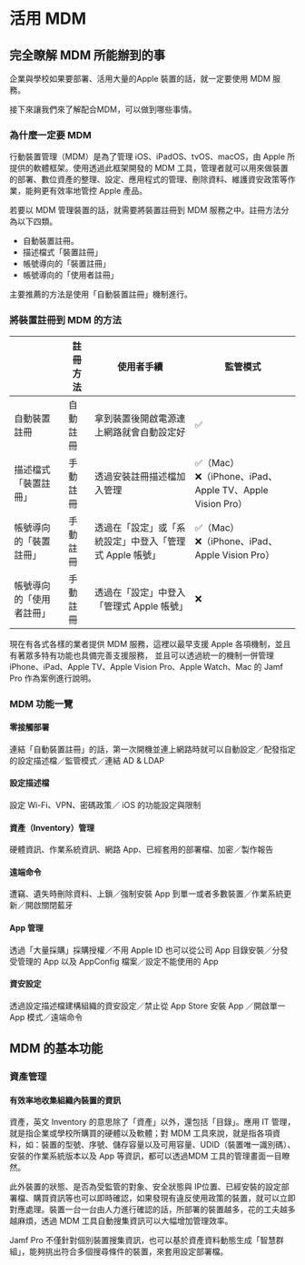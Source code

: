 # 活用 MDM
## 完全瞭解 MDM 所能辦到的事

企業與學校如果要部署、活用大量的Apple 裝置的話，就一定要使用 MDM 服務。

接下來讓我們來了解配合MDM，可以做到哪些事情。

### 為什麼一定要 MDM

行動裝置管理（MDM）是為了管理 iOS、iPadOS、tvOS、macOS，由 Apple 所提供的軟體框架。使用透過此框架開發的 MDM 工具，管理者就可以用來做裝置的部署、數位資產的整理、設定、應用程式的管理、刪除資料、維護資安政策等作業，能夠更有效率地管控 Apple 產品。

若要以 MDM 管理裝置的話，就需要將裝置註冊到 MDM 服務之中。註冊方法分為以下四類。

* 自動裝置註冊。
* 描述檔式「裝置註冊」
* 帳號導向的「裝置註冊」
* 帳號導向的「使用者註冊」

主要推薦的方法是使用「自動裝置註冊」機制進行。

### 將裝置註冊到 MDM 的方法

|   | 註冊方法 | 使用者手續 | 監管模式 |
| ------------------ | ------ | --------- | ------ |
|自動裝置註冊          | 自動註冊 |拿到裝置後開啟電源連上網路就會自動設定好 | ✅ |
| 描述檔式「裝置註冊」  | 手動註冊 |透過安裝註冊描述檔加入管理 | ✅（Mac）<br>❌（iPhone、iPad、Apple TV、Apple Vision Pro） |
| 帳號導向的「裝置註冊」| 手動註冊 | 透過在「設定」或「系統設定」中登入「管理式 Apple 帳號」 |✅（Mac）<br>❌（iPhone、iPad、Apple Vision Pro）|
|帳號導向的「使用者註冊」| 手動註冊 |透過在「設定」中登入「管理式 Apple 帳號」 | ❌ |

現在有各式各樣的業者提供 MDM 服務，這裡以最早支援 Apple 各項機制，並且有著眾多特有功能也具備完善支援服務， 並且可以透過統一的機制一併管理 iPhone、iPad、Apple TV、Apple Vision Pro、Apple Watch、Mac 的 Jamf Pro 作為案例進行說明。

### MDM 功能一覽

#### 零接觸部署
連結「自動裝置註冊」的話，第一次開機並連上網路時就可以自動設定／配發指定的設定描述檔／監管模式／連結 AD & LDAP

#### 設定描述檔
設定 Wi-Fi、VPN、密碼政策／ iOS 的功能設定與限制

#### 資產（Inventory）管理
硬體資訊、作業系統資訊、網路 App、已經套用的部署檔、加密／製作報告

#### 遠端命令
遭竊、遺失時刪除資料、上鎖／強制安裝 App 到單一或者多數裝置／作業系統更新／開啟關閉藍牙

#### App 管理
透過「大量採購」採購授權／不用 Apple ID 也可以從公司 App 目錄安裝／分發受管理的 App 以及 AppConfig 檔案／設定不能使用的 App

#### 資安設定
透過設定描述檔建構組織的資安設定／禁止從 App Store 安裝 App ／開啟單一 App 模式／遠端命令

## MDM 的基本功能
### 資產管理
#### 有效率地收集組織內裝置的資訊

資產，英文 Inventory 的意思除了「資產」以外，還包括「目錄」。應用 IT 管理，就是指企業或學校所購買的硬體以及軟體；對 MDM 工具來說，就是指各項資料，如：裝置的型號、序號、儲存容量以及可用容量、UDID（裝置唯一識別碼）、安裝的作業系統版本以及 App 等資訊，都可以透過MDM 工具的管理畫面一目瞭然。

此外裝置的狀態、是否為受監管的對象、安全狀態與 IP位置、已經安裝的設定部署檔、購買資訊等也可以即時確認，如果發現有違反使用政策的裝置，就可以立即對應處理。裝置一台一台由人力進行確認的話，所部署的裝置越多，花的工夫越多越麻煩，透過 MDM 工具自動搜集資訊可以大幅增加管理效率。

Jamf Pro 不僅針對個別裝置搜集資訊，也可以基於資產資料動態生成「智慧群組」，能夠挑出符合多個搜尋條件的裝置，來套用設定部署檔。